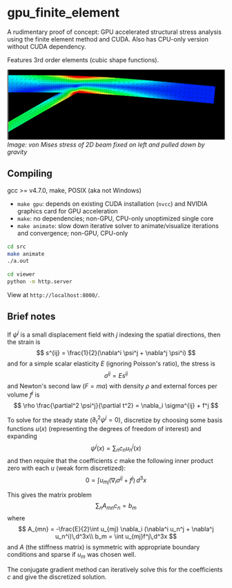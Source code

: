 # gpu_finite_element
A rudimentary proof of concept: GPU accelerated structural stress analysis using
the finite element method and CUDA. Also has CPU-only version without CUDA
dependency.

Features 3rd order elements (cubic shape functions).

![beam.png](beam.png)
*Image: von Mises stress of 2D beam fixed on left and pulled down by gravity*

## Compiling
gcc >= v4.7.0, make, POSIX (aka not Windows)
- `make gpu`: depends on existing CUDA installation (`nvcc`) and NVIDIA graphics
card for GPU acceleration
- `make`: no dependencies; non-GPU, CPU-only unoptimized single core
- `make animate`: slow down iterative solver to animate/visualize iterations and
convergence; non-GPU, CPU-only

```bash
cd src
make animate
./a.out
```
```bash
cd viewer
python -m http.server
```
View at `http://localhost:8000/`.

## Brief notes
If $\psi^j$ is a small displacement field with $j$ indexing the spatial
directions, then the strain is
$$
s^{ij} = \frac{1}{2}(\nabla^i \psi^j + \nabla^j \psi^i)
$$
and for a simple scalar elasticity $E$ (ignoring Poisson's ratio), the stress
is
$$
\sigma^{ij} = E s^{ij}
$$
and Newton's second law $(F = ma)$ with density $\rho$ and external forces per
volume $f^j$ is
$$
\rho \frac{\partial^2 \psi^j}{\partial t^2} = \nabla_i \sigma^{ij} + f^j
$$

To solve for the steady state ($\partial_t^2 \psi^j = 0$), discretize by
choosing some basis functions $u(x)$ (representing the degrees of freedom of
interest) and expanding
$$
\psi^j(x) = \sum_n c_n u_n^j(x)
$$
and then require that the coefficients $c$ make the following inner product zero
with each $u$ (weak form discretized):
$$
0 = \int u_{mj} (\nabla_i \sigma^{ij} + f^j)\,d^3x
$$

This gives the matrix problem
$$
\sum_{n} A_{mn} c_n = b_m
$$
where
$$
A_{mn} = -\frac{E}{2}\int u_{mj} \nabla_i (\nabla^i u_n^j + \nabla^j u_n^i)\,d^3x\\
b_m = \int u_{mj}f^j\,d^3x
$$
and $A$ (the stiffness matrix) is symmetric with appropriate boundary conditions
and sparse if $u_m$ was chosen well.

The conjugate gradient method can iteratively solve this for the coefficients
$c$ and give the discretized solution.
